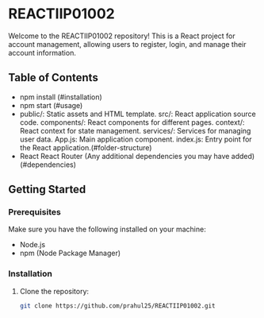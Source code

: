 # REACTIIP01002

Welcome to the REACTIIP01002 repository! This is a React project for account management, allowing users to register, login, and manage their account information.

## Table of Contents

  - npm install  (#installation)
- npm start  (#usage)
- public/: Static assets and HTML template.
src/: React application source code.
components/: React components for different pages.
context/: React context for state management.
services/: Services for managing user data.
App.js: Main application component.
index.js: Entry point for the React application.(#folder-structure)
- React
React Router
(Any additional dependencies you may have added)  (#dependencies)



## Getting Started

### Prerequisites

Make sure you have the following installed on your machine:

- Node.js
- npm (Node Package Manager)

### Installation

1. Clone the repository:

   ```bash
   git clone https://github.com/prahul25/REACTIIP01002.git
